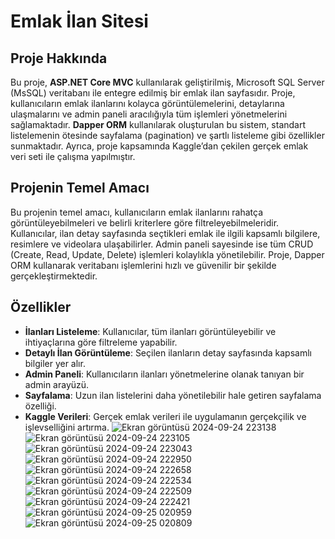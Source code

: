 # Emlak İlan Sitesi

## Proje Hakkında
Bu proje, **ASP.NET Core MVC** kullanılarak geliştirilmiş, Microsoft SQL Server (MsSQL) veritabanı ile entegre edilmiş bir emlak ilan sayfasıdır. Proje, kullanıcıların emlak ilanlarını kolayca görüntülemelerini, detaylarına ulaşmalarını ve admin paneli aracılığıyla tüm işlemleri yönetmelerini sağlamaktadır. **Dapper ORM** kullanılarak oluşturulan bu sistem, standart listelemenin ötesinde sayfalama (pagination) ve şartlı listeleme gibi  özellikler sunmaktadır. Ayrıca, proje kapsamında Kaggle’dan çekilen gerçek emlak veri seti ile çalışma yapılmıştır.

## Projenin Temel Amacı
Bu projenin temel amacı, kullanıcıların emlak ilanlarını rahatça görüntüleyebilmeleri ve belirli kriterlere göre filtreleyebilmeleridir. Kullanıcılar, ilan detay sayfasında seçtikleri emlak ile ilgili kapsamlı bilgilere, resimlere ve videolara ulaşabilirler. Admin paneli sayesinde ise tüm CRUD (Create, Read, Update, Delete) işlemleri kolaylıkla yönetilebilir. Proje, Dapper ORM kullanarak veritabanı işlemlerini hızlı ve güvenilir bir şekilde gerçekleştirmektedir.

## Özellikler
- **İlanları Listeleme**: Kullanıcılar, tüm ilanları görüntüleyebilir ve ihtiyaçlarına göre filtreleme yapabilir.
- **Detaylı İlan Görüntüleme**: Seçilen ilanların detay sayfasında kapsamlı bilgiler yer alır.
- **Admin Paneli**: Kullanıcıların ilanları yönetmelerine olanak tanıyan bir admin arayüzü.
- **Sayfalama**: Uzun ilan listelerini daha yönetilebilir hale getiren sayfalama özelliği.
- **Kaggle Verileri**: Gerçek emlak verileri ile uygulamanın gerçekçilik ve işlevselliğini artırma.
![Ekran görüntüsü 2024-09-24 223138](https://github.com/user-attachments/assets/4d8f9a75-a44b-4b55-b9c9-8513ada77ff9)
![Ekran görüntüsü 2024-09-24 223105](https://github.com/user-attachments/assets/0a3abd26-649d-423d-93ae-7d58707fb5a5)
![Ekran görüntüsü 2024-09-24 223043](https://github.com/user-attachments/assets/1fb5c887-b9fd-46af-9898-7974ff681288)
![Ekran görüntüsü 2024-09-24 222950](https://github.com/user-attachments/assets/f58b29c8-572b-4a7b-96b6-3dad606d7f28)
![Ekran görüntüsü 2024-09-24 222658](https://github.com/user-attachments/assets/093f832a-6ddc-413e-8aa0-9015b6f1e937)
![Ekran görüntüsü 2024-09-24 222534](https://github.com/user-attachments/assets/b2a9b8c2-12e4-49f9-a07e-0aceeeec4f2d)
![Ekran görüntüsü 2024-09-24 222509](https://github.com/user-attachments/assets/b25b2894-251a-4dd5-88ff-26b4f5c19221)
![Ekran görüntüsü 2024-09-24 222421](https://github.com/user-attachments/assets/2b4e60ed-0a68-4cd5-ae3b-968f63edd4e6)
![Ekran görüntüsü 2024-09-25 020959](https://github.com/user-attachments/assets/f0c55d95-06bd-4c53-8ef4-240a1512f068)
![Ekran görüntüsü 2024-09-25 020809](https://github.com/user-attachments/assets/5d324fd5-bbea-4d89-9bc3-c80c594f4563)
